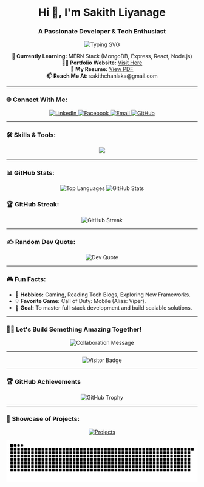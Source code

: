 <h1 align="center">Hi 👋, I'm Sakith Liyanage</h1>
<h3 align="center">A Passionate Developer & Tech Enthusiast</h3>

<p align="center">
  <img src="https://readme-typing-svg.herokuapp.com?font=Fira+Code&size=22&pause=1000&color=00FFFF&background=000000&width=435&lines=Full-Stack+Developer;Always+Learning+Something+New;Tech+Enthusiast+%F0%9F%92%BB" alt="Typing SVG" />
</p>

<p align="center">
  <strong>🌱 Currently Learning:</strong> MERN Stack (MongoDB, Express, React, Node.js)<br>
  <strong>👨‍💻 Portfolio Website:</strong> <a href="https://sakithliyanage.github.io/sakithliyanage.com/" target="_blank">Visit Here</a><br>
  <strong>📄 My Resume:</strong> <a href="https://sakithliyanage.github.io/sakithliyanage.com/img/resume.pdf" target="_blank">View PDF</a><br>
  <strong>📫 Reach Me At:</strong> sakithchanlaka@gmail.com
</p>

---

### 🌐 Connect With Me:
<p align="center">
  <a href="https://linkedin.com/in/sakithchanlaka" target="_blank">
    <img src="https://img.shields.io/badge/-LinkedIn-0077B5?style=for-the-badge&logo=linkedin" alt="LinkedIn" />
  </a>
  <a href="https://fb.com/sakithchanlaka" target="_blank">
    <img src="https://img.shields.io/badge/-Facebook-1877F2?style=for-the-badge&logo=facebook" alt="Facebook" />
  </a>
  <a href="mailto:sakithchanlaka@gmail.com" target="_blank">
    <img src="https://img.shields.io/badge/-Email-c14438?style=for-the-badge&logo=gmail&logoColor=white" alt="Email" />
  </a>
  <a href="https://github.com/sakithliyanage" target="_blank">
    <img src="https://img.shields.io/badge/-GitHub-333?style=for-the-badge&logo=github" alt="GitHub" />
  </a>
</p>

---

### 🛠️ Skills & Tools:
<p align="center">
  <img src="https://skillicons.dev/icons?i=html,css,js,java,php,bootstrap,c,cpp,git,figma,photoshop,illustrator,androidstudio,kotlin" />
</p>

---

### 📊 GitHub Stats:
<div align="center">
  <img src="https://github-readme-stats.vercel.app/api/top-langs/?username=sakithliyanage&layout=compact&theme=radical" alt="Top Languages" width="45%" />
  <img src="https://github-readme-stats.vercel.app/api?username=sakithliyanage&show_icons=true&theme=radical" alt="GitHub Stats" width="45%" />
</div>

### 🏆 GitHub Streak:
<p align="center">
  <img src="https://github-readme-streak-stats.herokuapp.com/?user=sakithliyanage&theme=radical&border_radius=5" alt="GitHub Streak" />
</p>

---

### ✍️ Random Dev Quote:
<p align="center">
  <img src="https://quotes-github-readme.vercel.app/api?type=horizontal&theme=radical" alt="Dev Quote" />
</p>

---

### 🎮 Fun Facts:
- 🔭 **Hobbies:** Gaming, Reading Tech Blogs, Exploring New Frameworks.
- 💡 **Favorite Game:** Call of Duty: Mobile (Alias: Viper).
- 🌌 **Goal:** To master full-stack development and build scalable solutions.

---

### 🧑‍💻 Let's Build Something Amazing Together!
<p align="center">
  <img src="https://readme-typing-svg.herokuapp.com?font=Fira+Code&size=22&pause=1000&color=00FFFF&background=000000&width=435&lines=Collaboration+Breeds+Innovation;Open+to+Freelance+Opportunities" alt="Collaboration Message" />
</p>

---

<p align="center">
  <img src="https://visitor-badge.glitch.me/badge?page_id=sakithliyanage.sakithliyanage" alt="Visitor Badge" />
</p>

---

### 🏆 GitHub Achievements
<p align="center">
  <img src="https://github-profile-trophy.vercel.app/?username=sakithliyanage&theme=radical&row=1&column=5&margin-w=15&margin-h=15" alt="GitHub Trophy" />
</p>

---

### 🎨 Showcase of Projects:
<p align="center">
  <a href="https://github.com/sakithliyanage" target="_blank">
    <img src="https://img.shields.io/badge/-Explore+My+Projects-4C9B87?style=for-the-badge&logo=github" alt="Projects" />
  </a>
</p>

<picture>
  <source media="(prefers-color-scheme: dark)" srcset="https://raw.githubusercontent.com/SakithLiyanage/SakithLiyanage/output/github-snake-dark.svg" />
  <source media="(prefers-color-scheme: light)" srcset="https://raw.githubusercontent.com/SakithLiyanage/SakithLiyanage/output/github-snake.svg" />
  <img alt="github-snake" src="https://raw.githubusercontent.com/SakithLiyanage/SakithLiyanage/output/github-snake.svg" />
</picture>
